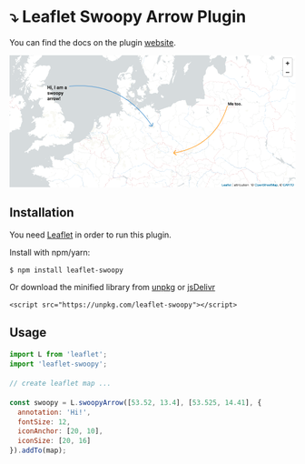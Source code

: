 # :arrow_heading_down: Leaflet Swoopy Arrow Plugin

You can find the docs on the plugin [website](https://wbkd.github.io/leaflet-swoopy/).

![swoopy screenshot](/docs/leaflet-swoopy-screenshot.png?raw=true)


## Installation

You need [Leaflet](http://leafletjs.com/) in order to run this plugin.

Install with npm/yarn:
```shell
$ npm install leaflet-swoopy
```

Or download the minified library from [unpkg](https://unpkg.com/leaflet-swoopy/build/Leaflet.SwoopyArrow.min.js) or [jsDelivr](https://cdn.jsdelivr.net/npm/leaflet-swoopy)
```shell
<script src="https://unpkg.com/leaflet-swoopy"></script>
```

## Usage

```javascript
import L from 'leaflet';
import 'leaflet-swoopy';

// create leaflet map ...

const swoopy = L.swoopyArrow([53.52, 13.4], [53.525, 14.41], {
  annotation: 'Hi!',
  fontSize: 12,
  iconAnchor: [20, 10],
  iconSize: [20, 16]
}).addTo(map);
```
